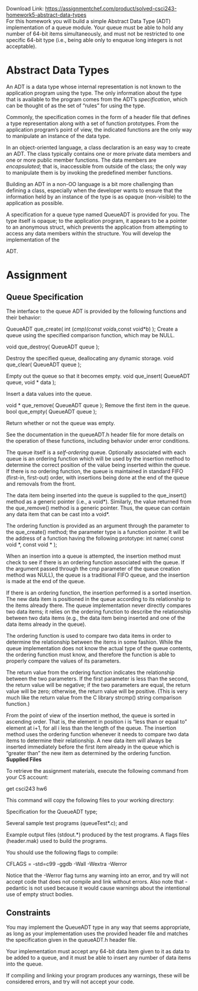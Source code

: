 Download Link: https://assignmentchef.com/product/solved-csci243-homework5-abstract-data-types
<br>
For this homework you will build a simple Abstract Data Type (ADT) implementation of a queue module. Your queue must be able to hold any number of 64-bit items simultaneously, and must not be restricted to one specific 64-bit type (i.e., being able only to enqueue long integers is not acceptable).

<h1>Abstract Data Types</h1>

An ADT is a data type whose internal representation is not known to the application program using the type. The only information about the type that is available to the program comes from the ADT’s <em>specification</em>, which can be thought of as the set of “rules” for using the type.

Commonly, the specification comes in the form of a header file that defines a type representation along with a set of function prototypes. From the application program’s point of view, the indicated functions are the only way to manipulate an instance of the data type.

In an object-oriented language, a class declaration is an easy way to create an ADT. The class typically contains one or more private data members and one or more public member functions. The data members are <em>encapsulated</em>; that is, inaccessible from outside of the class; the only way to manipulate them is by invoking the predefined member functions.

Building an ADT in a non-OO language is a bit more challenging than defining a class, especially when the developer wants to ensure that the information held by an instance of the type is as opaque (non-visible) to the application as possible.

A specification for a queue type named QueueADT is provided for you. The type itself is opaque; to the application program, it appears to be a pointer to an anonymous struct, which prevents the application from attempting to access any data members within the structure. You will develop the implementation of the

ADT.

<h1>Assignment</h1>

<h2>Queue Specification</h2>

The interface to the queue ADT is provided by the following functions and their behavior:

QueueADT que_create( int (*cmp)(const void*a,const void*b) ); Create a queue using the specified comparison function, which may be NULL.

void que_destroy( QueueADT queue );

Destroy the specified queue, deallocating any dynamic storage. void que_clear( QueueADT queue );

Empty out the queue so that it becomes empty. void que_insert( QueueADT queue, void * data );

Insert a data values into the queue.

void * que_remove( QueueADT queue ); Remove the first item in the queue. bool que_empty( QueueADT queue );

Return whether or not the queue was empty.

See the documentation in the queueADT.h header file for more details on the operation of these functions, including behavior under error conditions.

The queue itself is a <em>self-ordering</em> queue. Optionally associated with each queue is an ordering function which will be used by the insertion method to determine the correct position of the value being inserted within the queue. If there is no ordering function, the queue is maintained in standard FIFO (first-in, first-out) order, with insertions being done at the end of the queue and removals from the front.

The data item being inserted into the queue is supplied to the que_insert() method as a generic pointer (i.e., a void*). Similarly, the value returned from the que_remove() method is a generic pointer. Thus, the queue can contain any data item that can be cast into a void*.

The ordering function is provided as an argument through the parameter to the que_create() method; the parameter type is a function pointer. It will be the address of a function having the following prototype: int name( const void *, const void * );

When an insertion into a queue is attempted, the insertion method must check to see if there is an ordering function associated with the queue. If the argument passed through the cmp parameter of the queue creation method was NULL), the queue is a traditional FIFO queue, and the insertion is made at the end of the queue.

If there is an ordering function, the insertion performed is a sorted insertion. The new data item is positioned in the queue according to its relationship to the items already there. The queue implementation never directly compares two data items; it relies on the ordering function to describe the relationship between two data items (e.g., the data item being inserted and one of the data items already in the queue).

The ordering function is used to compare two data items in order to determine the relationship between the items in some fashion. While the queue implementation does not know the actual type of the queue contents, the ordering function must know, and therefore the function is able to properly compare the values of its parameters.

The return value from the ordering function indicates the relationship between the two parameters. If the first parameter is less than the second, the return value will be negative; if the two parameters are equal, the return value will be zero; otherwise, the return value will be positive. (This is very much like the return value from the C library strcmp() string comparison function.)

From the point of view of the insertion method, the queue is sorted in ascending order. That is, the element in position i is “less than or equal to” element at i+1, for all i less than the length of the queue. The insertion method uses the ordering function whenever it needs to compare two data items to determine their relationship. A new data item will always be inserted immediately before the first item already in the queue which is “greater than” the new item as determined by the ordering function. <strong>Supplied Files</strong>

To retrieve the assignment materials, execute the following command from your CS account:

get csci243 hw6

This command will copy the following files to your working directory:

Specification for the QueueADT type;

Several sample test programs (queueTest*.c); and

Example output files (stdout.*) produced by the test programs. A flags files (header.mak) used to build the programs.

You should use the following flags to compile:

CFLAGS = -std=c99 -ggdb -Wall -Wextra -Werror

Notice that the -Werror flag turns any warning into an error, and try will not accept code that does not compile and link without errors. Also note that -pedantic is not used because it would cause warnings about the intentional use of empty struct bodies.

<h2>Constraints</h2>

You may implement the QueueADT type in any way that seems appropriate, as long as your implementation uses the provided header file and matches the specification given in the queueADT.h header file.

Your implementation must accept any 64-bit data item given to it as data to be added to a queue, and it must be able to insert any number of data items into the queue.

If compiling and linking your program produces any warnings, these will be considered errors, and try will not accept your code.
